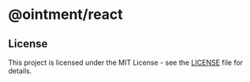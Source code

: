 # @ointment/react

## License

This project is licensed under the MIT License - see the [LICENSE](../../LICENSE) file for details.
